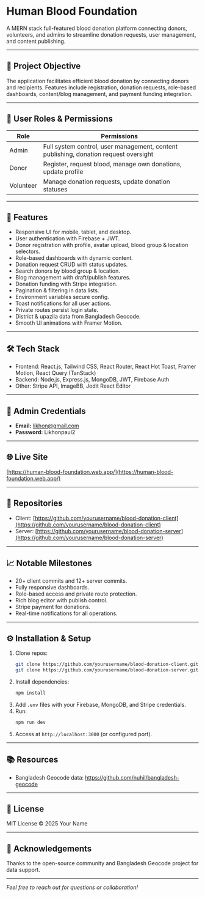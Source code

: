 # Human Blood Foundation

A MERN stack full-featured blood donation platform connecting donors, volunteers, and admins to streamline donation requests, user management, and content publishing.

---

## 📝 Project Objective

The application facilitates efficient blood donation by connecting donors and recipients. Features include registration, donation requests, role-based dashboards, content/blog management, and payment funding integration.

---

## 👤 User Roles & Permissions

| Role     | Permissions                                    |
| -------- | ---------------------------------------------- |
| Admin    | Full system control, user management, content publishing, donation request oversight |
| Donor    | Register, request blood, manage own donations, update profile |
| Volunteer| Manage donation requests, update donation statuses |

---

## 🚀 Features

- Responsive UI for mobile, tablet, and desktop.
- User authentication with Firebase + JWT.
- Donor registration with profile, avatar upload, blood group & location selectors.
- Role-based dashboards with dynamic content.
- Donation request CRUD with status updates.
- Search donors by blood group & location.
- Blog management with draft/publish features.
- Donation funding with Stripe integration.
- Pagination & filtering in data lists.
- Environment variables secure config.
- Toast notifications for all user actions.
- Private routes persist login state.
- District & upazila data from Bangladesh Geocode.
- Smooth UI animations with Framer Motion.

---

## 🛠 Tech Stack

- Frontend: React.js, Tailwind CSS, React Router, React Hot Toast, Framer Motion, React Query (TanStack)
- Backend: Node.js, Express.js, MongoDB, JWT, Firebase Auth
- Other: Stripe API, ImageBB, Jodit React Editor

---

## 🔐 Admin Credentials

- **Email:** likhon@gmail.com  
- **Password:** Likhonpaul2  

---

## 🌐 Live Site

[https://human-blood-foundation.web.app/](https://human-blood-foundation.web.app/)

---

## 📂 Repositories

- Client: [https://github.com/yourusername/blood-donation-client](https://github.com/yourusername/blood-donation-client)  
- Server: [https://github.com/yourusername/blood-donation-server](https://github.com/yourusername/blood-donation-server)  

---

## 📈 Notable Milestones

- 20+ client commits and 12+ server commits.
- Fully responsive dashboards.
- Role-based access and private route protection.
- Rich blog editor with publish control.
- Stripe payment for donations.
- Real-time notifications for all operations.

---

## ⚙️ Installation & Setup

1. Clone repos:
    ```bash
    git clone https://github.com/yourusername/blood-donation-client.git
    git clone https://github.com/yourusername/blood-donation-server.git
    ```
2. Install dependencies:
    ```bash
    npm install
    ```
3. Add `.env` files with your Firebase, MongoDB, and Stripe credentials.
4. Run:
    ```bash
    npm run dev
    ```
5. Access at `http://localhost:3000` (or configured port).

---

## 📚 Resources

- Bangladesh Geocode data: https://github.com/nuhil/bangladesh-geocode

---

## 📜 License

MIT License © 2025 Your Name

---

## 🙏 Acknowledgements

Thanks to the open-source community and Bangladesh Geocode project for data support.

---

*Feel free to reach out for questions or collaboration!*

